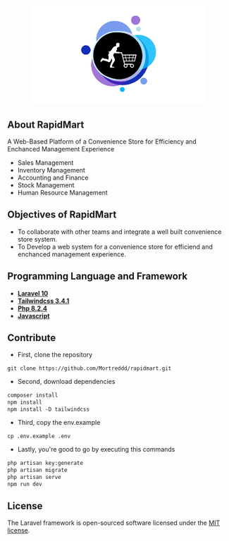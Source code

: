 <p align="center"><a><img src="./public/images/logo.png" width="400" alt="Rapidmart Logo"></a></p>

## About RapidMart

A Web-Based Platform of a Convenience Store for Efficiency and Enchanced Management Experience

-   Sales Management
-   Inventory Management
-   Accounting and Finance
-   Stock Management
-   Human Resource Management

## Objectives of RapidMart

-   To collaborate with other teams and integrate a well built convenience store system.
-   To Develop a web system for a convenience store for efficiend and enchanced management experience.

## Programming Language and Framework

-   **[Laravel 10](https://laravel.com/)**
-   **[Tailwindcss 3.4.1](https://tailwindcss.com/)**
-   **[Php 8.2.4](https://www.php.net/)**
-   **[Javascript ](https://nodejs.org/en)**

## Contribute

-   First, clone the repository

```
git clone https://github.com/Mortreddd/rapidmart.git
```

-   Second, download dependencies

```
composer install
npm install
npm install -D tailwindcss
```

-   Third, copy the env.example

```
cp .env.example .env
```

-   Lastly, you're good to go by executing this commands

```
php artisan key:generate
php artisan migrate
php artisan serve
npm run dev
```

## License

The Laravel framework is open-sourced software licensed under the [MIT license](https://opensource.org/licenses/MIT).

